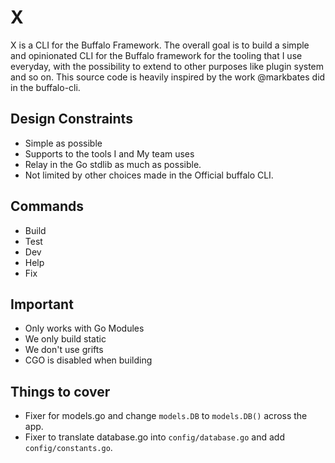 # X

X is a CLI for the Buffalo Framework. The overall goal is to build a simple and opinionated CLI for the Buffalo framework for the tooling that I use everyday, with the possibility to extend to other purposes like plugin system and so on. This source code is heavily inspired by the work @markbates did in the buffalo-cli.

## Design Constraints

- Simple as possible
- Supports to the tools I and My team uses
- Relay in the Go stdlib as much as possible.
- Not limited by other choices made in the Official buffalo CLI.

## Commands

- Build
- Test
- Dev
- Help
- Fix

## Important 

- Only works with Go Modules
- We only build static
- We don't use grifts
- CGO is disabled when building

## Things to cover

- Fixer for models.go and change `models.DB` to `models.DB()` across the app.
- Fixer to translate database.go into `config/database.go` and add `config/constants.go`.

